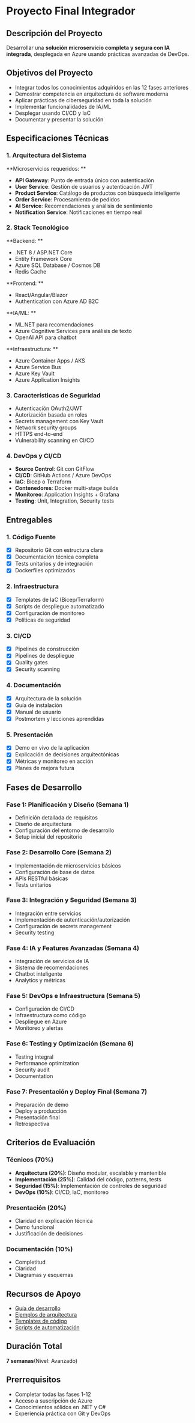 # Proyecto Final Integrador

## Descripción del Proyecto

Desarrollar una **solución microservicio completa y segura con IA integrada**, desplegada en Azure usando prácticas avanzadas de DevOps.

## Objetivos del Proyecto

- Integrar todos los conocimientos adquiridos en las 12 fases anteriores
- Demostrar competencia en arquitectura de software moderna
- Aplicar prácticas de ciberseguridad en toda la solución
- Implementar funcionalidades de IA/ML
- Desplegar usando CI/CD y IaC
- Documentar y presentar la solución

## Especificaciones Técnicas

### 1. Arquitectura del Sistema

**Microservicios requeridos: **
- **API Gateway**: Punto de entrada único con autenticación
- **User Service**: Gestión de usuarios y autenticación JWT
- **Product Service**: Catálogo de productos con búsqueda inteligente
- **Order Service**: Procesamiento de pedidos
- **AI Service**: Recomendaciones y análisis de sentimiento
- **Notification Service**: Notificaciones en tiempo real

### 2. Stack Tecnológico

**Backend: **
- .NET 8 / ASP.NET Core
- Entity Framework Core
- Azure SQL Database / Cosmos DB
- Redis Cache

**Frontend: **
- React/Angular/Blazor
- Authentication con Azure AD B2C

**IA/ML: **
- ML.NET para recomendaciones
- Azure Cognitive Services para análisis de texto
- OpenAI API para chatbot

**Infraestructura: **
- Azure Container Apps / AKS
- Azure Service Bus
- Azure Key Vault
- Azure Application Insights

### 3. Características de Seguridad

- Autenticación OAuth2/JWT
- Autorización basada en roles
- Secrets management con Key Vault
- Network security groups
- HTTPS end-to-end
- Vulnerability scanning en CI/CD

### 4. DevOps y CI/CD

- **Source Control**: Git con GitFlow
- **CI/CD**: GitHub Actions / Azure DevOps
- **IaC**: Bicep o Terraform
- **Contenedores**: Docker multi-stage builds
- **Monitoreo**: Application Insights + Grafana
- **Testing**: Unit, Integration, Security tests

## Entregables

### 1. Código Fuente
- [x] Repositorio Git con estructura clara
- [x] Documentación técnica completa
- [x] Tests unitarios y de integración
- [x] Dockerfiles optimizados

### 2. Infraestructura
- [x] Templates de IaC (Bicep/Terraform)
- [x] Scripts de despliegue automatizado
- [x] Configuración de monitoreo
- [x] Políticas de seguridad

### 3. CI/CD
- [x] Pipelines de construcción
- [x] Pipelines de despliegue
- [x] Quality gates
- [x] Security scanning

### 4. Documentación
- [x] Arquitectura de la solución
- [x] Guía de instalación
- [x] Manual de usuario
- [x] Postmortem y lecciones aprendidas

### 5. Presentación
- [x] Demo en vivo de la aplicación
- [x] Explicación de decisiones arquitectónicas
- [x] Métricas y monitoreo en acción
- [x] Planes de mejora futura

## Fases de Desarrollo

### Fase 1: Planificación y Diseño (Semana 1)
- Definición detallada de requisitos
- Diseño de arquitectura
- Configuración del entorno de desarrollo
- Setup inicial del repositorio

### Fase 2: Desarrollo Core (Semana 2)
- Implementación de microservicios básicos
- Configuración de base de datos
- APIs RESTful básicas
- Tests unitarios

### Fase 3: Integración y Seguridad (Semana 3)
- Integración entre servicios
- Implementación de autenticación/autorización
- Configuración de secrets management
- Security testing

### Fase 4: IA y Features Avanzadas (Semana 4)
- Integración de servicios de IA
- Sistema de recomendaciones
- Chatbot inteligente
- Analytics y métricas

### Fase 5: DevOps e Infraestructura (Semana 5)
- Configuración de CI/CD
- Infraestructura como código
- Despliegue en Azure
- Monitoreo y alertas

### Fase 6: Testing y Optimización (Semana 6)
- Testing integral
- Performance optimization
- Security audit
- Documentation

### Fase 7: Presentación y Deploy Final (Semana 7)
- Preparación de demo
- Deploy a producción
- Presentación final
- Retrospectiva

## Criterios de Evaluación

### Técnicos (70%)
- **Arquitectura (20%)**: Diseño modular, escalable y mantenible
- **Implementación (25%)**: Calidad del código, patterns, tests
- **Seguridad (15%)**: Implementación de controles de seguridad
- **DevOps (10%)**: CI/CD, IaC, monitoreo

### Presentación (20%)
- Claridad en explicación técnica
- Demo funcional
- Justificación de decisiones

### Documentación (10%)
- Completitud
- Claridad
- Diagramas y esquemas

## Recursos de Apoyo

- [Guía de desarrollo](./docs/development-guide.md)
- [Ejemplos de arquitectura](./docs/architecture-examples.md)
- [Templates de código](./templates/)
- [Scripts de automatización](./scripts/)

## Duración Total

 **7 semanas**(Nivel: Avanzado)

## Prerrequisitos

- Completar todas las fases 1-12
- Acceso a suscripción de Azure
- Conocimientos sólidos en .NET y C#
- Experiencia práctica con Git y DevOps